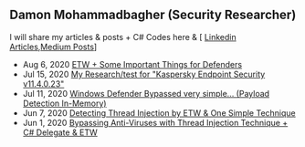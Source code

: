 ## Damon Mohammadbagher (Security Researcher)

I will share my articles & posts + C# Codes here & 
[ [Linkedin Articles](https://www.linkedin.com/today/author/damonmohammadbagher?trk=author-info__article-link),[Medium Posts](https://medium.com/@DamonMohammadbagher)]

- Aug 6, 2020 [ETW + Some Important Things for Defenders](/Posts/6Aug2020x.html)
- Jul 15, 2020 [My Research/test for "Kaspersky Endpoint Security v11.4.0.23"](/Posts/15Jul2020x.html)
- Jul 11, 2020 [Windows Defender Bypassed very simple... (Payload Detection In-Memory)](/Posts/11Jul2020x.html)
- Jun 7, 2020 [Detecting Thread Injection by ETW & One Simple Technique](/Posts/7jun2020x.html)
- Jun 1, 2020 [Bypassing Anti-Viruses with Thread Injection Technique + C# Delegate & ETW](/Posts/1jun2020x.html)




